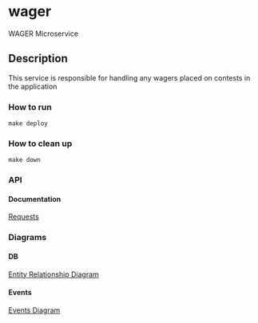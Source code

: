 # wager
WAGER Microservice

## Description
This service is responsible for handling any wagers placed on contests in the application

### How to run
```make deploy```

### How to clean up
```make down```

### API
#### Documentation
[Requests](https://documenter.getpostman.com/view/11912430/Tz5tWv6j)

### Diagrams
#### DB
[Entity Relationship Diagram](https://drive.google.com/file/d/1jBcxcnwEbhSTNTajo4bHt9q3qQjVJZMo/view?usp=sharing)

#### Events
[Events Diagram](https://drive.google.com/file/d/1zucXQrnRpQcJXVKedn33NIXijz3QRoXD/view?usp=sharing)